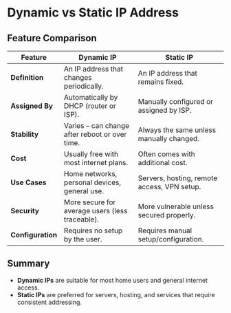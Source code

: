 # Dynamic vs Static IP Address

## Feature Comparison

| Feature        | Dynamic IP | Static IP |
|----------------|------------|-----------|
| **Definition** | An IP address that changes periodically. | An IP address that remains fixed. |
| **Assigned By** | Automatically by DHCP (router or ISP). | Manually configured or assigned by ISP. |
| **Stability** | Varies – can change after reboot or over time. | Always the same unless manually changed. |
| **Cost** | Usually free with most internet plans. | Often comes with additional cost. |
| **Use Cases** | Home networks, personal devices, general use. | Servers, hosting, remote access, VPN setup. |
| **Security** | More secure for average users (less traceable). | More vulnerable unless secured properly. |
| **Configuration** | Requires no setup by the user. | Requires manual setup/configuration. |

## Summary

- **Dynamic IPs** are suitable for most home users and general internet access.
- **Static IPs** are preferred for servers, hosting, and services that require consistent addressing.